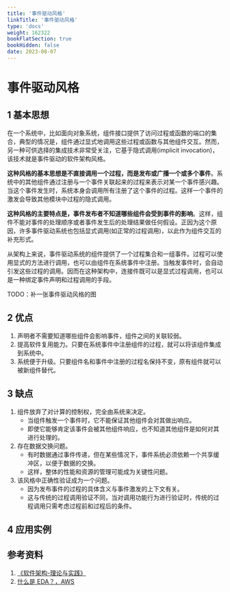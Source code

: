 ```yaml
---
title: '事件驱动风格'
linkTitle: '事件驱动风格'
type: 'docs'
weight: 162322
bookFlatSection: true
bookHidden: false
date: 2023-08-07
---
```


# 事件驱动风格

## 1 基本思想
在一个系统中，比如面向对象系统，组件接口提供了访问过程或函数的端口的集合，典型的情况是，组件通过显式地调用这些过程或函数与其他组件交互。然而，另一种可供选择的集成技术非常受关注，它基于隐式调用(implicit invocation)，该技术就是事件驱动的软件架构风格。

**这种风格的基本思想是不直接调用一个过程，而是发布或广播一个或多个事件**。系统中的其他组件通过注册与一个事件关联起来的过程来表示对某一个事件感兴趣。当这个事件发生时，系统本身会调用所有注册了这个事件的过程。这样一个事件的激发会导致其他模块中过程的隐式调用。

**这种风格的主要特点是，事件发布者不知道哪些组件会受到事件的影响**。这样，组件不能对事件的处理顺序或者事件发生后的处理结果做任何假设。正因为这个原因，许多事件驱动系统也包括显式调用(如正常的过程调用)，以此作为组件交互的补充形式。

从架构上来说，事件驱动系统的组件提供了一个过程集合和一组事件。过程可以使用显式的方法进行调用，也可以由组件在系统事件中注册。当触发事件时，会自动引发这些过程的调用。因而在这种架构中，连接件既可以是显式过程调用，也可以是一种绑定事件声明和过程调用的手段。

TODO：补一张事件驱动风格的图

## 2 优点
1. 声明者不需要知道哪些组件会影响事件，组件之间的关联较弱。
2. 提高软件复用能力。只要在系统事件中注册组件的过程，就可以将该组件集成到系统中。
3. 系统便于升级。只要组件名和事件中注册的过程名保持不变，原有组件就可以被新组件替代。

## 3 缺点
1. 组件放弃了对计算的控制权，完全由系统来决定。
   * 当组件触发一个事件时，它不能保证其他组件会对其做出响应。
   * 即使它能够肯定该事件会被其他组件响应，也不知道其他组件是如何对其进行处理的。
2. 存在数据交换问题。
   * 有时数据通过事件传递，但在某些情况下，事件系统必须依赖一个共享缓冲区，以便于数据的交换。
   * 这样，整体的性能和资源的管理可能成为关键性问题。
3. 该风格中正确性验证成为一个问题。
   * 因为发布事件的过程的具体含义与事件激发的上下文有关。
   * 这与传统的过程调用验证不同，当对调用功能行为进行验证时，传统的过程调用只需考虑过程前和过程后的条件。

## 4 应用实例
## 参考资料
1. [《软件架构-理论与实践》](https://book.douban.com/subject/33383454/)
2. [什么是 EDA？，AWS](https://aws.amazon.com/cn/what-is/eda/)